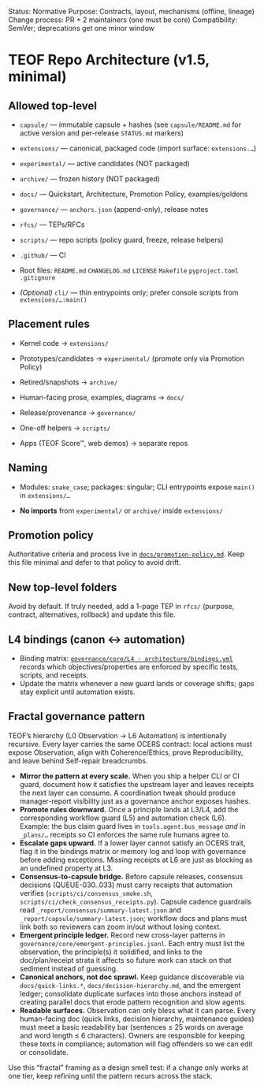 <!-- markdownlint-disable MD013 -->
Status: Normative
Purpose: Contracts, layout, mechanisms (offline, lineage)
Change process: PR + 2 maintainers (one must be core)
Compatibility: SemVer; deprecations get one minor window

# TEOF Repo Architecture (v1.5, minimal)

## Allowed top-level


- `capsule/`        — immutable capsule + hashes (see `capsule/README.md` for active version and per-release `STATUS.md` markers)

- `extensions/`     — canonical, packaged code (import surface: `extensions.…`)

- `experimental/`   — active candidates (NOT packaged)

- `archive/`        — frozen history (NOT packaged)

- `docs/`           — Quickstart, Architecture, Promotion Policy, examples/goldens

- `governance/`     — `anchors.json` (append-only), release notes

- `rfcs/`           — TEPs/RFCs

- `scripts/`        — repo scripts (policy guard, freeze, release helpers)

- `.github/`        — CI

- Root files: `README.md` `CHANGELOG.md` `LICENSE` `Makefile` `pyproject.toml` `.gitignore`

- *(Optional)* `cli/` — thin entrypoints only; prefer console scripts from `extensions/…:main()`

## Placement rules


- Kernel code → `extensions/`

- Prototypes/candidates → `experimental/` (promote only via Promotion Policy)

- Retired/snapshots → `archive/`

- Human-facing prose, examples, diagrams → `docs/`

- Release/provenance → `governance/`

- One-off helpers → `scripts/`

- Apps (TEOF Score™, web demos) → separate repos

## Naming


- Modules: `snake_case`; packages: singular; CLI entrypoints expose `main()` in `extensions/…`

- **No imports** from `experimental/` or `archive/` inside `extensions/`

## Promotion policy

Authoritative criteria and process live in [`docs/promotion-policy.md`](promotion-policy.md). Keep this file minimal and defer to that policy to avoid drift.

## New top-level folders

Avoid by default. If truly needed, add a 1-page TEP in `rfcs/` (purpose, contract, alternatives, rollback) and update this file.

## L4 bindings (canon ↔ automation)

- Binding matrix: [`governance/core/L4 - architecture/bindings.yml`](../governance/core/L4%20-%20architecture/bindings.yml) records which objectives/properties are enforced by specific tests, scripts, and receipts.
- Update the matrix whenever a new guard lands or coverage shifts; gaps stay explicit until automation exists.

## Fractal governance pattern

TEOF’s hierarchy (L0 Observation → L6 Automation) is intentionally recursive. Every layer carries the same OCERS contract: local actions must expose Observation, align with Coherence/Ethics, prove Reproducibility, and leave behind Self-repair breadcrumbs.

- **Mirror the pattern at every scale.** When you ship a helper CLI or CI guard, document how it satisfies the upstream layer and leaves receipts the next layer can consume. A coordination tweak should produce manager-report visibility just as a governance anchor exposes hashes.
- **Promote rules downward.** Once a principle lands at L3/L4, add the corresponding workflow guard (L5) and automation check (L6). Example: the bus claim guard lives in `tools.agent.bus_message` *and* in `_plans/…` receipts so CI enforces the same rule humans agree to.
- **Escalate gaps upward.** If a lower layer cannot satisfy an OCERS trait, flag it in the bindings matrix or memory log and loop with governance before adding exceptions. Missing receipts at L6 are just as blocking as an undefined property at L3.
- **Consensus-to-capsule bridge.** Before capsule releases, consensus decisions (QUEUE-030..033) must carry receipts that automation verifies (`scripts/ci/consensus_smoke.sh`, `scripts/ci/check_consensus_receipts.py`). Capsule cadence guardrails read `_report/consensus/summary-latest.json` and `_report/capsule/summary-latest.json`; workflow docs and plans must link both so reviewers can zoom in/out without losing context.
- **Emergent principle ledger.** Record new cross-layer patterns in `governance/core/emergent-principles.jsonl`. Each entry must list the observation, the principle(s) it solidified, and links to the doc/plan/receipt strata it affects so future work can stack on that sediment instead of guessing.
- **Canonical anchors, not doc sprawl.** Keep guidance discoverable via `docs/quick-links.*`, `docs/decision-hierarchy.md`, and the emergent ledger; consolidate duplicate surfaces into those anchors instead of creating parallel docs that erode pattern recognition and slow agents.
- **Readable surfaces.** Observation can only bless what it can parse. Every human-facing doc (quick links, decision hierarchy, maintenance guides) must meet a basic readability bar (sentences ≤ 25 words on average and word length ≤ 6 characters). Owners are responsible for keeping these texts in compliance; automation will flag offenders so we can edit or consolidate.

Use this “fractal” framing as a design smell test: if a change only works at one tier, keep refining until the pattern recurs across the stack.
